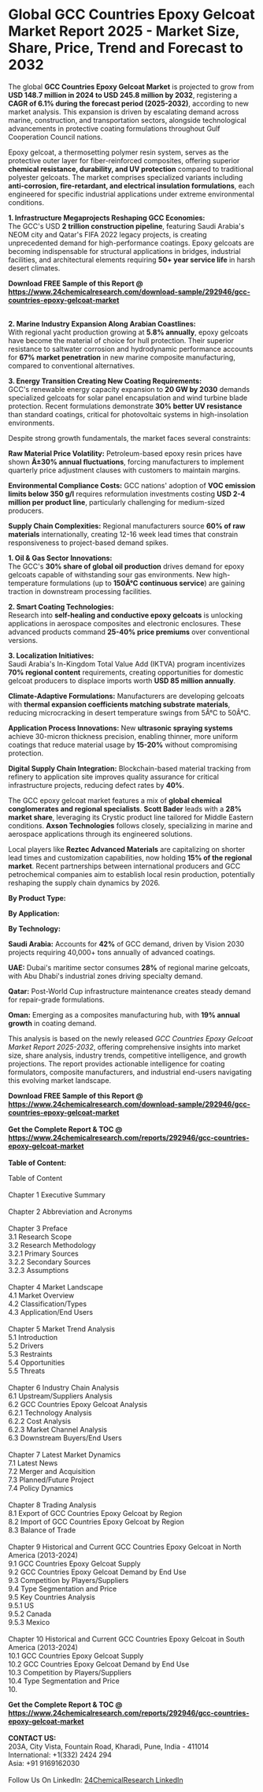<h1>Global GCC Countries Epoxy Gelcoat Market Report 2025 - Market Size, Share, Price, Trend and Forecast to 2032</h1><p>The global <strong>GCC Countries Epoxy Gelcoat Market</strong> is projected to grow from <strong>USD 148.7 million in 2024 to USD 245.8 million by 2032</strong>, registering a <strong>CAGR of 6.1% during the forecast period (2025-2032)</strong>, according to new market analysis. This expansion is driven by escalating demand across marine, construction, and transportation sectors, alongside technological advancements in protective coating formulations throughout Gulf Cooperation Council nations.</p><p>Epoxy gelcoat, a thermosetting polymer resin system, serves as the protective outer layer for fiber-reinforced composites, offering superior <strong>chemical resistance, durability, and UV protection</strong> compared to traditional polyester gelcoats. The market comprises specialized variants including <strong>anti-corrosion, fire-retardant, and electrical insulation formulations</strong>, each engineered for specific industrial applications under extreme environmental conditions.</p><p><strong>1. Infrastructure Megaprojects Reshaping GCC Economies:</strong><br>
The GCC's USD <strong>2 trillion construction pipeline</strong>, featuring Saudi Arabia's NEOM city and Qatar's FIFA 2022 legacy projects, is creating unprecedented demand for high-performance coatings. Epoxy gelcoats are becoming indispensable for structural applications in bridges, industrial facilities, and architectural elements requiring <strong>50+ year service life</strong> in harsh desert climates.</p><div><b>Download FREE Sample of this Report @ 
            <a href="https://www.24chemicalresearch.com/download-sample/292946/gcc-countries-epoxy-gelcoat-market">
            https://www.24chemicalresearch.com/download-sample/292946/gcc-countries-epoxy-gelcoat-market</a></b></div><br><p><strong>2. Marine Industry Expansion Along Arabian Coastlines:</strong><br>
With regional yacht production growing at <strong>5.8% annually</strong>, epoxy gelcoats have become the material of choice for hull protection. Their superior resistance to saltwater corrosion and hydrodynamic performance accounts for <strong>67% market penetration</strong> in new marine composite manufacturing, compared to conventional alternatives.</p><p><strong>3. Energy Transition Creating New Coating Requirements:</strong><br>
GCC's renewable energy capacity expansion to <strong>20 GW by 2030</strong> demands specialized gelcoats for solar panel encapsulation and wind turbine blade protection. Recent formulations demonstrate <strong>30% better UV resistance</strong> than standard coatings, critical for photovoltaic systems in high-insolation environments.</p><p>Despite strong growth fundamentals, the market faces several constraints:</p><p><strong>Raw Material Price Volatility:</strong> Petroleum-based epoxy resin prices have shown <strong>Â±30% annual fluctuations</strong>, forcing manufacturers to implement quarterly price adjustment clauses with customers to maintain margins.</p><p><strong>Environmental Compliance Costs:</strong> GCC nations' adoption of <strong>VOC emission limits below 350 g/l</strong> requires reformulation investments costing <strong>USD 2-4 million per product line</strong>, particularly challenging for medium-sized producers.</p><p><strong>Supply Chain Complexities:</strong> Regional manufacturers source <strong>60% of raw materials</strong> internationally, creating 12-16 week lead times that constrain responsiveness to project-based demand spikes.</p><p><strong>1. Oil &amp; Gas Sector Innovations:</strong><br>
The GCC's <strong>30% share of global oil production</strong> drives demand for epoxy gelcoats capable of withstanding sour gas environments. New high-temperature formulations (up to <strong>150Â°C continuous service</strong>) are gaining traction in downstream processing facilities.</p><p><strong>2. Smart Coating Technologies:</strong><br>
Research into <strong>self-healing and conductive epoxy gelcoats</strong> is unlocking applications in aerospace composites and electronic enclosures. These advanced products command <strong>25-40% price premiums</strong> over conventional versions.</p><p><strong>3. Localization Initiatives:</strong><br>
Saudi Arabia's In-Kingdom Total Value Add (IKTVA) program incentivizes <strong>70% regional content</strong> requirements, creating opportunities for domestic gelcoat producers to displace imports worth <strong>USD 85 million annually</strong>.</p><p><strong>Climate-Adaptive Formulations:</strong> Manufacturers are developing gelcoats with <strong>thermal expansion coefficients matching substrate materials</strong>, reducing microcracking in desert temperature swings from 5Â°C to 50Â°C.</p><p><strong>Application Process Innovations:</strong> New <strong>ultrasonic spraying systems</strong> achieve 30-micron thickness precision, enabling thinner, more uniform coatings that reduce material usage by <strong>15-20%</strong> without compromising protection.</p><p><strong>Digital Supply Chain Integration:</strong> Blockchain-based material tracking from refinery to application site improves quality assurance for critical infrastructure projects, reducing defect rates by <strong>40%</strong>.</p><p>The GCC epoxy gelcoat market features a mix of <strong>global chemical conglomerates and regional specialists</strong>. <strong>Scott Bader</strong> leads with a <strong>28% market share</strong>, leveraging its Crystic product line tailored for Middle Eastern conditions. <strong>Axson Technologies</strong> follows closely, specializing in marine and aerospace applications through its engineered solutions.</p><p>Local players like <strong>Reztec Advanced Materials</strong> are capitalizing on shorter lead times and customization capabilities, now holding <strong>15% of the regional market</strong>. Recent partnerships between international producers and GCC petrochemical companies aim to establish local resin production, potentially reshaping the supply chain dynamics by 2026.</p><p><strong>By Product Type:</strong></p><p><strong>By Application:</strong></p><p><strong>By Technology:</strong></p><p><strong>Saudi Arabia:</strong> Accounts for <strong>42%</strong> of GCC demand, driven by Vision 2030 projects requiring 40,000+ tons annually of advanced coatings.</p><p><strong>UAE:</strong> Dubai's maritime sector consumes <strong>28%</strong> of regional marine gelcoats, with Abu Dhabi's industrial zones driving specialty demand.</p><p><strong>Qatar:</strong> Post-World Cup infrastructure maintenance creates steady demand for repair-grade formulations.</p><p><strong>Oman:</strong> Emerging as a composites manufacturing hub, with <strong>19% annual growth</strong> in coating demand.</p><p>This analysis is based on the newly released <em>GCC Countries Epoxy Gelcoat Market Report 2025-2032</em>, offering comprehensive insights into market size, share analysis, industry trends, competitive intelligence, and growth projections. The report provides actionable intelligence for coating formulators, composite manufacturers, and industrial end-users navigating this evolving market landscape.</p><div><b>Download FREE Sample of this Report @ 
            <a href="https://www.24chemicalresearch.com/download-sample/292946/gcc-countries-epoxy-gelcoat-market">
            https://www.24chemicalresearch.com/download-sample/292946/gcc-countries-epoxy-gelcoat-market</a></b></div><br><div><b>Get the Complete Report & TOC @ 
            <a href="https://www.24chemicalresearch.com/reports/292946/gcc-countries-epoxy-gelcoat-market">
            https://www.24chemicalresearch.com/reports/292946/gcc-countries-epoxy-gelcoat-market</a></b></div><br>
            <b>Table of Content:</b><p>Table of Content<br />
<br />
Chapter 1 Executive Summary<br />
<br />
Chapter 2 Abbreviation and Acronyms<br />
<br />
Chapter 3 Preface<br />
3.1 Research Scope<br />
3.2 Research Methodology<br />
  3.2.1 Primary Sources<br />
  3.2.2 Secondary Sources<br />
  3.2.3 Assumptions<br />
		<br />
Chapter 4 Market Landscape<br />
4.1 Market Overview<br />
4.2 Classification/Types<br />
4.3 Application/End Users<br />
<br />
Chapter 5 Market Trend Analysis <br />
5.1 Introduction<br />
5.2 Drivers<br />
5.3 Restraints<br />
5.4 Opportunities<br />
5.5 Threats<br />
<br />
Chapter 6 Industry Chain Analysis<br />
6.1 Upstream/Suppliers Analysis<br />
6.2 GCC Countries Epoxy Gelcoat Analysis<br />
  6.2.1 Technology Analysis<br />
  6.2.2 Cost Analysis<br />
  6.2.3 Market Channel Analysis<br />
6.3 Downstream Buyers/End Users<br />
<br />
Chapter 7 Latest Market Dynamics<br />
7.1 Latest News<br />
7.2 Merger and Acquisition<br />
7.3 Planned/Future Project<br />
7.4 Policy Dynamics<br />
<br />
Chapter 8 Trading Analysis<br />
8.1 Export of GCC Countries Epoxy Gelcoat by Region<br />
8.2 Import of GCC Countries Epoxy Gelcoat by Region<br />
8.3 Balance of Trade<br />
<br />
Chapter 9 Historical and Current GCC Countries Epoxy Gelcoat in North America (2013-2024)<br />
9.1 GCC Countries Epoxy Gelcoat Supply <br />
9.2 GCC Countries Epoxy Gelcoat Demand by End Use<br />
9.3 Competition by Players/Suppliers<br />
9.4 Type Segmentation and Price<br />
9.5 Key Countries Analysis<br />
  9.5.1 US<br />
  9.5.2 Canada<br />
  9.5.3 Mexico<br />
<br />
Chapter 10 Historical and Current GCC Countries Epoxy Gelcoat in South America (2013-2024)<br />
10.1 GCC Countries Epoxy Gelcoat Supply <br />
10.2 GCC Countries Epoxy Gelcoat Demand by End Use<br />
10.3 Competition by Players/Suppliers<br />
10.4 Type Segmentation and Price<br />
10.</p><div><b>Get the Complete Report & TOC @ 
            <a href="https://www.24chemicalresearch.com/reports/292946/gcc-countries-epoxy-gelcoat-market">
            https://www.24chemicalresearch.com/reports/292946/gcc-countries-epoxy-gelcoat-market</a></b></div><br><b>CONTACT US:</b><br>
            203A, City Vista, Fountain Road, Kharadi, Pune, India - 411014<br>
            International: +1(332) 2424 294<br>
            Asia: +91 9169162030 <br><br>
            Follow Us On LinkedIn: <a href="https://www.linkedin.com/company/24chemicalresearch/">24ChemicalResearch LinkedIn</a>
